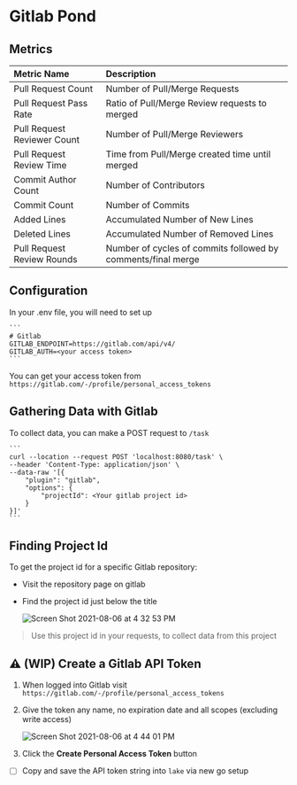 # Gitlab Pond

## Metrics

Metric Name | Description
:------------ | :-------------
Pull Request Count | Number of Pull/Merge Requests
Pull Request Pass Rate | Ratio of Pull/Merge Review requests to merged
Pull Request Reviewer Count | Number of Pull/Merge Reviewers
Pull Request Review Time | Time from Pull/Merge created time until merged
Commit Author Count | Number of Contributors
Commit Count | Number of Commits
Added Lines | Accumulated Number of New Lines
Deleted Lines | Accumulated Number of Removed Lines
Pull Request Review Rounds | Number of cycles of commits followed by comments/final merge

## Configuration

In your .env file, you will need to set up

    ```
    # Gitlab
    GITLAB_ENDPOINT=https://gitlab.com/api/v4/
    GITLAB_AUTH=<your access token>
    ```

You can get your access token from `https://gitlab.com/-/profile/personal_access_tokens`

## Gathering Data with Gitlab

To collect data, you can make a POST request to `/task`

    ```
    curl --location --request POST 'localhost:8080/task' \
    --header 'Content-Type: application/json' \
    --data-raw '[{
        "plugin": "gitlab",
        "options": {
            "projectId": <Your gitlab project id>
        }
    }]'
    ```

## Finding Project Id

To get the project id for a specific Gitlab repository:
- Visit the repository page on gitlab
- Find the project id just below the title

  ![Screen Shot 2021-08-06 at 4 32 53 PM](https://user-images.githubusercontent.com/3789273/128568416-a47b2763-51d8-4a6a-8a8b-396512bffb03.png)

> Use this project id in your requests, to collect data from this project

## ⚠️ (WIP) Create a Gitlab API Token <a id="gitlab-api-token"></a>

1. When logged into Gitlab visit `https://gitlab.com/-/profile/personal_access_tokens`
2. Give the token any name, no expiration date and all scopes (excluding write access)

    ![Screen Shot 2021-08-06 at 4 44 01 PM](https://user-images.githubusercontent.com/3789273/128569148-96f50d4e-5b3b-4110-af69-a68f8d64350a.png)

3. Click the **Create Personal Access Token** button
- [ ] Copy and save the API token string into `lake` via new go setup
